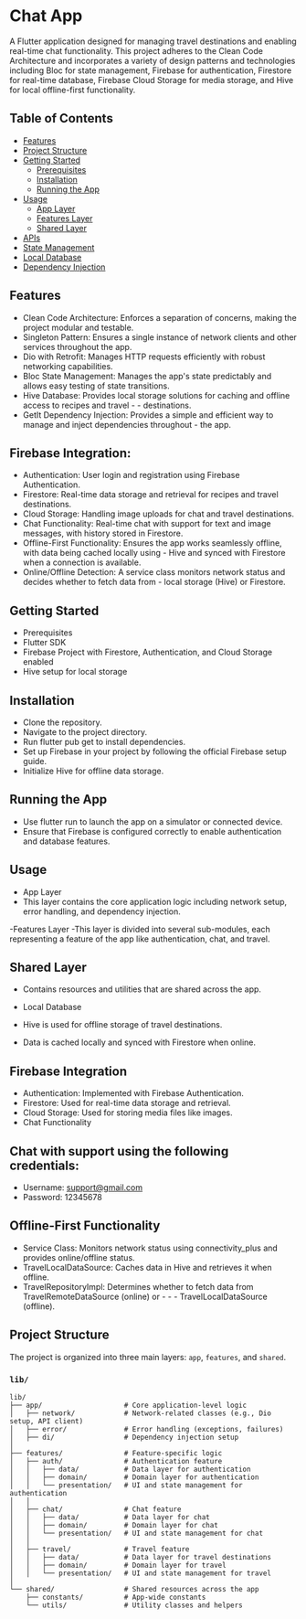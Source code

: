 # Chat App

A Flutter application designed for managing travel destinations and enabling real-time chat functionality. This project adheres to the Clean Code Architecture and incorporates a variety of design patterns and technologies including Bloc for state management, Firebase for authentication, Firestore for real-time database, Firebase Cloud Storage for media storage, and Hive for local offline-first functionality.


## Table of Contents

- [Features](#features)
- [Project Structure](#project-structure)
- [Getting Started](#getting-started)
  - [Prerequisites](#prerequisites)
  - [Installation](#installation)
  - [Running the App](#running-the-app)
- [Usage](#usage)
  - [App Layer](#app-layer)
  - [Features Layer](#features-layer)
  - [Shared Layer](#shared-layer)
- [APIs](#apis)
- [State Management](#state-management)
- [Local Database](#local-database)
- [Dependency Injection](#dependency-injection)


## Features

- Clean Code Architecture: Enforces a separation of concerns, making the project modular and testable.
- Singleton Pattern: Ensures a single instance of network clients and other services throughout the app.
- Dio with Retrofit: Manages HTTP requests efficiently with robust networking capabilities.
- Bloc State Management: Manages the app's state predictably and allows easy testing of state transitions.
- Hive Database: Provides local storage solutions for caching and offline access to recipes and travel - - destinations.
- GetIt Dependency Injection: Provides a simple and efficient way to manage and inject dependencies throughout - the app.
## Firebase Integration:

- Authentication: User login and registration using Firebase Authentication.
- Firestore: Real-time data storage and retrieval for recipes and travel destinations.
- Cloud Storage: Handling image uploads for chat and travel destinations.
- Chat Functionality: Real-time chat with support for text and image messages, with history stored in Firestore.
- Offline-First Functionality: Ensures the app works seamlessly offline, with data being cached locally using - Hive and synced with Firestore when a connection is available.
- Online/Offline Detection: A service class monitors network status and decides whether to fetch data from - local storage (Hive) or Firestore.
## Getting Started
- Prerequisites
- Flutter SDK
- Firebase Project with Firestore, Authentication, and Cloud Storage enabled
- Hive  setup for local storage
## Installation

- Clone the repository.
- Navigate to the project directory.
- Run flutter pub get to install dependencies.
- Set up Firebase in your project by following the official Firebase setup guide.
- Initialize Hive  for offline data storage.
## Running the App

- Use flutter run to launch the app on a simulator or connected device.
- Ensure that Firebase is configured correctly to enable authentication and database features.

## Usage
- App Layer
- This layer contains the core application logic including network setup, error handling, and dependency injection.

-Features Layer
-This layer is divided into several sub-modules, each representing a feature of the app like authentication, chat, and travel.

## Shared Layer
- Contains resources and utilities that are shared across the app.

- Local Database
- Hive is used for offline storage of travel destinations.
- Data is cached locally and synced with Firestore when online.
## Firebase Integration
- Authentication: Implemented with Firebase Authentication.
- Firestore: Used for real-time data storage and retrieval.
- Cloud Storage: Used for storing media files like images.
- Chat Functionality
## Chat with support using the following credentials:
- Username: support@gmail.com
- Password: 12345678
## Offline-First Functionality
- Service Class: Monitors network status using connectivity_plus and provides online/offline status.
- TravelLocalDataSource: Caches data in Hive and retrieves it when offline.
- TravelRepositoryImpl: Determines whether to fetch data from TravelRemoteDataSource (online) or - - - TravelLocalDataSource (offline).

## Project Structure

The project is organized into three main layers: `app`, `features`, and `shared`.

### **`lib/`**
```plaintext
lib/
├── app/                    # Core application-level logic
│   ├── network/            # Network-related classes (e.g., Dio setup, API client)
│   ├── error/              # Error handling (exceptions, failures)
│   ├── di/                 # Dependency injection setup
│
├── features/               # Feature-specific logic
│   ├── auth/               # Authentication feature
│   │   ├── data/           # Data layer for authentication
│   │   ├── domain/         # Domain layer for authentication
│   │   └── presentation/   # UI and state management for authentication
│   │
│   ├── chat/               # Chat feature
│   │   ├── data/           # Data layer for chat
│   │   ├── domain/         # Domain layer for chat
│   │   └── presentation/   # UI and state management for chat
│   │
│   ├── travel/             # Travel feature
│   │   ├── data/           # Data layer for travel destinations
│   │   ├── domain/         # Domain layer for travel
│   │   └── presentation/   # UI and state management for travel
│
└── shared/                 # Shared resources across the app
    ├── constants/          # App-wide constants
    └── utils/              # Utility classes and helpers
